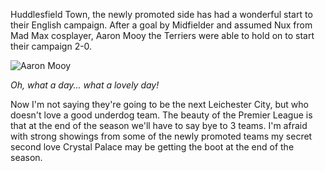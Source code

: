 Huddlesfield Town, the newly promoted side has had a wonderful start to their English campaign. After a goal by Midfielder and assumed Nux from Mad Max cosplayer, Aaron Mooy the Terriers were able to hold on to start their campaign 2-0. 

![Aaron Mooy](http://i1.examiner.co.uk/incoming/article12244212.ece/ALTERNATES/s482b/JS106095023.jpg)

*Oh, what a day... what a lovely day!*

Now I'm not saying they're going to be the next Leichester City, but who doesn't love a good underdog team. The beauty of the Premier League is that at the end of the season we'll have to say bye to 3 teams. I'm afraid with strong showings from some of the newly promoted teams my secret second love Crystal Palace may be getting the boot at the end of the season. 


